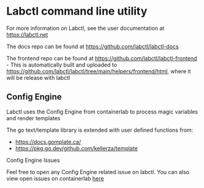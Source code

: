 # Labctl command line utility

For more information on Labctl, see the user documentation at https://labctl.net

The docs repo can be found at https://github.com/labctl/labctl-docs

The frontend repo can be found at https://github.com/labctl/labctl-frontend - This is automatically built and uploaded to https://github.com/labctl/labctl/tree/main/helpers/frontend/html, where it will be release with labctl

## Config Engine

Labctl uses the Config Engine from containerlab to process magic variables and render templates

The go text/template library is extended with user defined functions from:
- https://docs.gomplate.ca/
- https://pkg.go.dev/github.com/kellerza/template

Config Engine Issues

Feel free to open any Config Engine related issue on labctl. You can also view open issues on containerlab [here](https://github.com/srl-labs/containerlab/labels/config%20engine)
